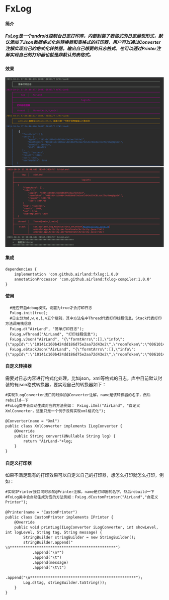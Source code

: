 # FxLog
#### 简介
##### FxLog是一个android控制台日志打印库，内部封装了表格式的日志展现形式，默认添加了Json数据格式化的转换器和表格式的打印器，用户可以通过Converter注解实现自己的格式化转换器，输出自己想要的日志格式。也可以通过Printer注解实现自己的打印器也就是非默认的表格式。
#### 效果
![github](https://github.com/LiShiHui24740/FxLog/blob/master/Log/img/log1.png)  
![github](https://github.com/LiShiHui24740/FxLog/blob/master/Log/img/log2.png) 
#### 集成
```
dependencies {
    implementation 'com.github.airland:fxlog:1.0.0'
    annotationProcessor 'com.github.airland:fxlog-compiler:1.0.0'
}
```
#### 使用
```
  #是否开启debug模式，设置为true才会打印日志
  FxLog.init(true);
  #日志分为d,w,e,i,v五个级别，其中方法名中Thread代表打印线程信息，Stack代表打印方法调用栈信息
  FxLog.d("AirLand", "简单打印日志");
  FxLog.wThread("AirLand", "打印线程信息");
  FxLog.vJson("AirLand", "{\"formtArrs\":[],\"info\":{\"appId\":\"10141c160b424dd186d75e2aa72d43e2\",\"roomToken\":\"00610141c160b424dd186d75e2aa72d43e2IAC8LzccZZcy5rwgigsGxl\",\"roomid\":1084726,\"sid\":1084725},\"msg\":\"success\",\"result\":1000,\"suc\":true,\"useTemplate\":true}");
  FxLog.eStackJson("AirLand", "{\"formtArrs\":[],\"info\":{\"appId\":\"10141c160b424dd186d75e2aa72d43e2\",\"roomToken\":\"00610141c160b424dd186d75e2aa72d43e2IAC8LzccZZcy5rwgigsGxl\",\"roomid\":1084726,\"sid\":1084725},\"msg\":\"success\",\"result\":1000,\"suc\":true,\"useTemplate\":true}");
 ```
#### 自定义转换器
需要对日志内容进行格式化处理，比如json，xml等格式的日志，库中目前默认封装的有json格式转换器，要实现自己的转换器如下：
```
#实现ILogConverter接口同时添加@Converter注解，name是该转换器的名字，然后rebuild一下
#FxLog类中会自动生成对应的方法例如： FxLog.iXml("AirLand", "自定义XmlConverter，这里只是一个例子没有实现xml格式化");

@Converter(name = "Xml")
public class XmlConverter implements ILogConverter {
    @Override
    public String convert(@Nullable String log) {
        return "AirLand-"+log;
    }
}
```
#### 自定义打印器
如果不满足现有的打印效果可以自定义自己的打印器，想怎么打印就怎么打印，例如：
```
#实现IPrinter接口同时添加@Printer注解，name是打印器的名字，然后rebuild一下
#FxLog类中会自动生成对应的方法例如：FxLog.dCustomPrinter("AirLand","自定义Printer");

@Printer(name = "CustomPrinter")
public class CustomPrinter implements IPrinter {
    @Override
    public void printLog(ILogConverter iLogConverter, int showLevel, int logLevel, String tag, String message) {
        StringBuilder stringBuilder = new StringBuilder();
        stringBuilder.append(" \n***********************************************")
            .append("\n*")
            .append("\t")
            .append(message)
            .append("\t\t")
            .append("\n***********************************************");
        Log.d(tag, stringBuilder.toString());
    }
}
```

